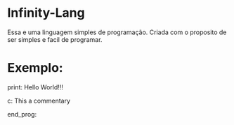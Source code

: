 # Infinity-Lang

Essa e uma linguagem simples de programação.
Criada com o proposito de ser simples e facil de programar.

# Exemplo:

print:
Hello World!!!

c:
This a commentary

end_prog:
